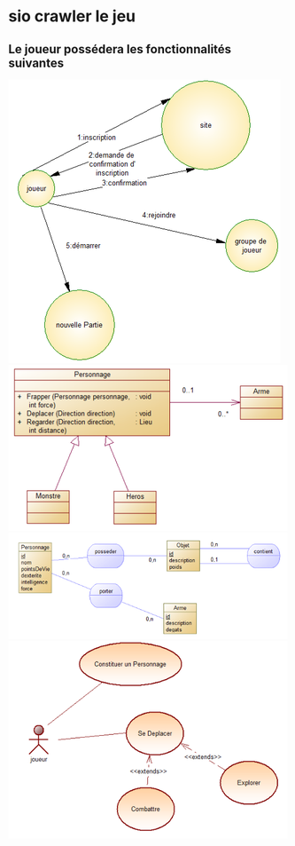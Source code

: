 # sio crawler le jeu #
## Le joueur possédera les fonctionnalités suivantes ##
![acteurFluxInscription.PNG](https://github.com/brelrm/sioCrawler/blob/master/images/acteurFluxInscription.PNG)
![diagrammeClassePersonnage.PNG](https://github.com/brelrm/sioCrawler/blob/master/images/diagrammeClassePersonnage.PNG)
![mcdSauvegarde.PNG](https://github.com/brelrm/sioCrawler/blob/master/images/mcdSauvegarde.PNG)
![useCasePersonnage.PNG](https://github.com/brelrm/sioCrawler/blob/master/images/useCasePersonnage.PNG)